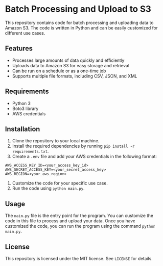 # Batch Processing and Upload to S3

This repository contains code for batch processing and uploading data to Amazon S3. The code is written in Python and can be easily customized for different use cases.

## Features

- Processes large amounts of data quickly and efficiently
- Uploads data to Amazon S3 for easy storage and retrieval
- Can be run on a schedule or as a one-time job
- Supports multiple file formats, including CSV, JSON, and XML

## Requirements

- Python 3
- Boto3 library
- AWS credentials

## Installation

1. Clone the repository to your local machine.
2. Install the required dependencies by running `pip install -r requirements.txt`.
3. Create a `.env` file and add your AWS credentials in the following format:

```
AWS_ACCESS_KEY_ID=<your_access_key_id>
AWS_SECRET_ACCESS_KEY=<your_secret_access_key>
AWS_REGION=<your_aws_region>

```

1. Customize the code for your specific use case.
2. Run the code using `python main.py`.

## Usage

The `main.py` file is the entry point for the program. You can customize the code in this file to process and upload your data. Once you have customized the code, you can run the program using the command `python main.py`.

## License

This repository is licensed under the MIT license. See `LICENSE` for details.